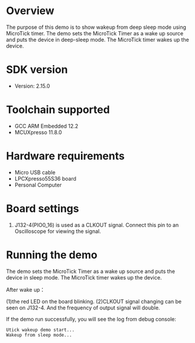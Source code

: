 Overview
========
The purpose of this demo is to show wakeup from deep sleep mode using MicroTick timer.
The demo sets the MicroTick Timer as a wake up source and puts the device in deep-sleep mode. 
The MicroTick timer wakes up the device. 

SDK version
===========
- Version: 2.15.0

Toolchain supported
===================
- GCC ARM Embedded  12.2
- MCUXpresso  11.8.0

Hardware requirements
=====================
- Micro USB cable
- LPCXpresso55S36 board
- Personal Computer

Board settings
==============
1. J132-4(PIO0_16) is used as a CLKOUT signal. Connect this pin to an Oscilloscope for viewing the signal. 

Running the demo
================
The demo sets the MicroTick Timer as a wake up source and puts the device in sleep mode. 
The MicroTick timer wakes up the device.

 After wake up：

(1)the red LED on the board blinking. 
(2)CLKOUT signal changing can be seen on J132-4. And the frequency of output signal will double.

If the demo run successfully, you will see the log from debug console:
~~~~~~~~~~~~~~~~~~~~~~~~~~~~~~~~~~~~~~~~~~~~~~~~~~~~~~~~~~~~~~~~~~~~~~~
Utick wakeup demo start...
Wakeup from sleep mode...

~~~~~~~~~~~~~~~~~~~~~~~~~~~~~~~~~~~~~~~~~~~~~~~~~~~~~~~~~~~~~~~~~~~~~~~
